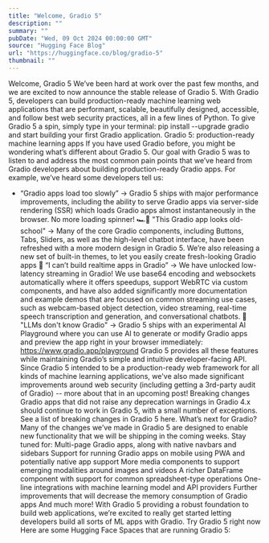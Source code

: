 ```yaml
---
title: "Welcome, Gradio 5"
description: ""
summary: ""
pubDate: "Wed, 09 Oct 2024 00:00:00 GMT"
source: "Hugging Face Blog"
url: "https://huggingface.co/blog/gradio-5"
thumbnail: ""
---
```


Welcome, Gradio 5
We’ve been hard at work over the past few months, and we are excited to now announce the stable release of Gradio 5.
With Gradio 5, developers can build production-ready machine learning web applications that are performant, scalable, beautifully designed, accessible, and follow best web security practices, all in a few lines of Python.
To give Gradio 5 a spin, simply type in your terminal:
pip install --upgrade gradio
and start building your first Gradio application.
Gradio 5: production-ready machine learning apps
If you have used Gradio before, you might be wondering what’s different about Gradio 5.
Our goal with Gradio 5 was to listen to and address the most common pain points that we’ve heard from Gradio developers about building production-ready Gradio apps. For example, we’ve heard some developers tell us:
- “Gradio apps load too slowly” → Gradio 5 ships with major performance improvements, including the ability to serve Gradio apps via server-side rendering (SSR) which loads Gradio apps almost instantaneously in the browser. No more loading spinner! 🏎️💨
"This Gradio app looks old-school" → Many of the core Gradio components, including Buttons, Tabs, Sliders, as well as the high-level chatbot interface, have been refreshed with a more modern design in Gradio 5. We’re also releasing a new set of built-in themes, to let you easily create fresh-looking Gradio apps 🎨
“I can’t build realtime apps in Gradio” → We have unlocked low-latency streaming in Gradio! We use base64 encoding and websockets automatically where it offers speedups, support WebRTC via custom components, and have also added significantly more documentation and example demos that are focused on common streaming use cases, such as webcam-based object detection, video streaming, real-time speech transcription and generation, and conversational chatbots. 🎤
"LLMs don't know Gradio" → Gradio 5 ships with an experimental AI Playground where you can use AI to generate or modify Gradio apps and preview the app right in your browser immediately: https://www.gradio.app/playground
Gradio 5 provides all these features while maintaining Gradio’s simple and intuitive developer-facing API. Since Gradio 5 intended to be a production-ready web framework for all kinds of machine learning applications, we've also made significant improvements around web security (including getting a 3rd-party audit of Gradio) -- more about that in an upcoming post!
Breaking changes
Gradio apps that did not raise any deprecation warnings in Gradio 4.x should continue to work in Gradio 5, with a small number of exceptions. See a list of breaking changes in Gradio 5 here.
What’s next for Gradio?
Many of the changes we’ve made in Gradio 5 are designed to enable new functionality that we will be shipping in the coming weeks. Stay tuned for:
Multi-page Gradio apps, along with native navbars and sidebars
Support for running Gradio apps on mobile using PWA and potentially native app support
More media components to support emerging modalities around images and videos
A richer DataFrame component with support for common spreadsheet-type operations
One-line integrations with machine learning model and API providers
Further improvements that will decrease the memory consumption of Gradio apps
And much more! With Gradio 5 providing a robust foundation to build web applications, we’re excited to really get started letting developers build all sorts of ML apps with Gradio.
Try Gradio 5 right now
Here are some Hugging Face Spaces that are running Gradio 5: